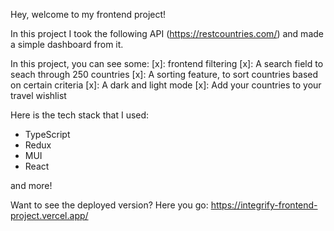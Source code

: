 Hey, welcome to my frontend project!

In this project I took the following API (https://restcountries.com/) and made a simple dashboard from it.

In this project, you can see some:
[x]: frontend filtering
[x]: A search field to seach through 250 countries
[x]: A sorting feature, to sort countries based on certain criteria
[x]: A dark and light mode
[x]: Add your countries to your travel wishlist

Here is the tech stack that I used:

- TypeScript
- Redux
- MUI
- React

and more!

Want to see the deployed version? Here you go: https://integrify-frontend-project.vercel.app/
